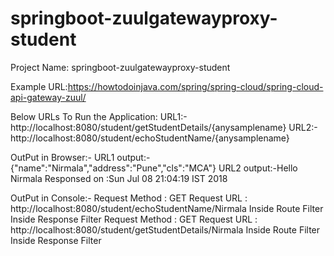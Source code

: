 # springboot-zuulgatewayproxy-student
Project Name: springboot-zuulgatewayproxy-student

Example URL:https://howtodoinjava.com/spring/spring-cloud/spring-cloud-api-gateway-zuul/

Below URLs To Run the Application:
URL1:-http://localhost:8080/student/getStudentDetails/{anysamplename}
URL2:-http://localhost:8080/student/echoStudentName/{anysamplename}

OutPut in Browser:-
URL1 output:- {"name":"Nirmala","address":"Pune","cls":"MCA"}
URL2 output:-Hello Nirmala Responsed on :Sun Jul 08 21:04:19 IST 2018


OutPut in Console:-
Request Method : GET Request URL : http://localhost:8080/student/echoStudentName/Nirmala
Inside Route Filter
Inside Response Filter
Request Method : GET Request URL : http://localhost:8080/student/getStudentDetails/Nirmala
Inside Route Filter
Inside Response Filter

